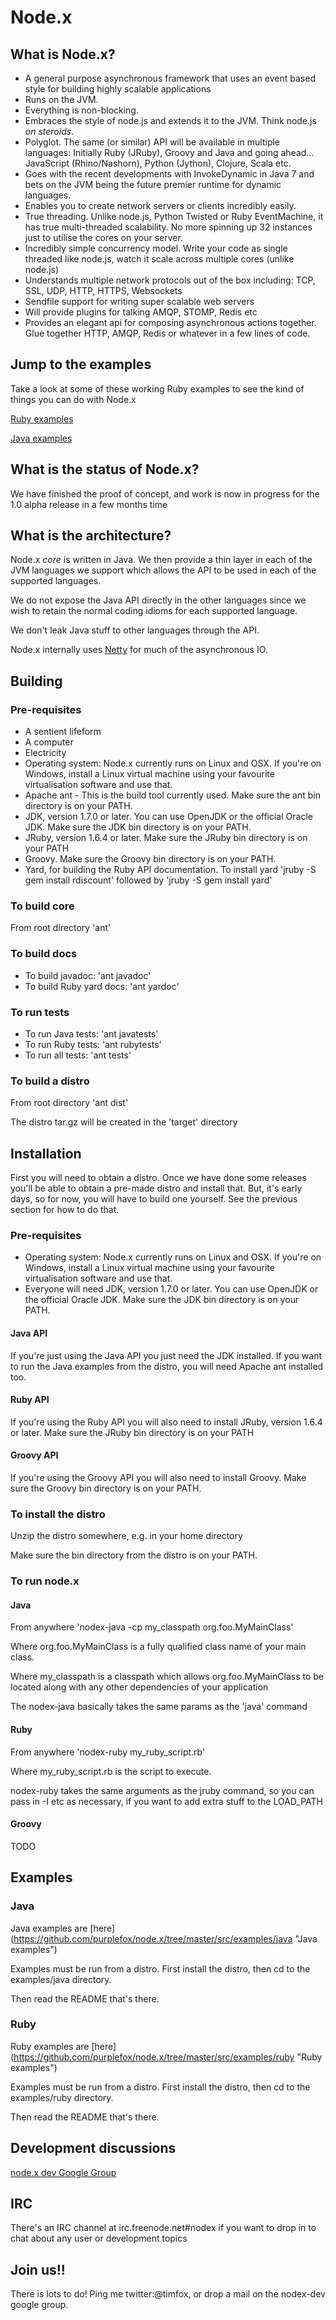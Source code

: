 # Node.x

## What is Node.x?

* A general purpose asynchronous framework that uses an event based style for building highly scalable applications
* Runs on the JVM.
* Everything is non-blocking.
* Embraces the style of node.js and extends it to the JVM. Think node.js *on steroids*.
* Polyglot. The same (or similar) API will be available in multiple languages: Initially Ruby (JRuby),
Groovy and Java and going ahead... JavaScript (Rhino/Nashorn), Python (Jython), Clojure, Scala etc.
* Goes with the recent developments with InvokeDynamic in Java 7 and bets on the JVM being the future premier runtime for dynamic languages.
* Enables you to create network servers or clients incredibly easily.
* True threading. Unlike node.js, Python Twisted or Ruby EventMachine, it has true multi-threaded scalability. No more spinning up 32 instances just to utilise the cores on your server.
* Incredibly simple concurrency model. Write your code as single threaded like node.js, watch it scale across multiple cores (unlike node.js)
* Understands multiple network protocols out of the box including: TCP, SSL, UDP, HTTP, HTTPS, Websockets
* Sendfile support for writing super scalable web servers
* Will provide plugins for talking AMQP, STOMP, Redis etc
* Provides an elegant api for composing asynchronous actions together. Glue together HTTP, AMQP, Redis or whatever in a few lines of code.

## Jump to the examples

Take a look at some of these working Ruby examples to see the kind of things you can do with Node.x

[Ruby examples](https://github.com/purplefox/node.x/tree/master/src/examples/ruby "Ruby examples")

[Java examples](https://github.com/purplefox/node.x/tree/master/src/examples/java "Java examples")

## What is the status of Node.x?

We have finished the proof of concept, and work is now in progress for the 1.0 alpha release in a few months time

## What is the architecture?

Node.x *core* is written in Java. We then provide a thin layer in each of the JVM languages we support which allows the API to be used in each of the supported languages.

We do not expose the Java API directly in the other languages since we wish to retain the normal coding idioms for each supported language.

We don't leak Java stuff to other languages through the API.

Node.x internally uses [Netty](https://github.com/netty/netty "Netty") for much of the asynchronous IO.

## Building

### Pre-requisites

* A sentient lifeform
* A computer
* Electricity
* Operating system: Node.x currently runs on Linux and OSX. If you're on Windows, install a Linux virtual machine using your favourite virtualisation software and use that.
* Apache ant - This is the build tool currently used. Make sure the ant bin directory is on your PATH.
* JDK, version 1.7.0 or later. You can use OpenJDK or the official Oracle JDK. Make sure the JDK bin directory is on your PATH.
* JRuby, version 1.6.4 or later. Make sure the JRuby bin directory is on your PATH
* Groovy. Make sure the Groovy bin directory is on your PATH.
* Yard, for building the Ruby API documentation. To install yard 'jruby -S gem install rdiscount' followed by 'jruby -S gem install yard'

### To build core

From root directory 'ant'

### To build docs

* To build javadoc: 'ant javadoc'
* To build Ruby yard docs: 'ant yardoc'

### To run tests

* To run Java tests: 'ant javatests'
* To run Ruby tests: 'ant rubytests'
* To run all tests: 'ant tests'

### To build a distro

From root directory 'ant dist'

The distro tar.gz will be created in the 'target' directory

## Installation

First you will need to obtain a distro. Once we have done some releases you'll be able to obtain a pre-made distro and
install that. But, it's early days, so for now, you will have to build one yourself. See the previous section for how to do that.

### Pre-requisites

* Operating system: Node.x currently runs on Linux and OSX. If you're on Windows, install a Linux virtual machine using your favourite virtualisation software and use that.
* Everyone will need JDK, version 1.7.0 or later. You can use OpenJDK or the official Oracle JDK. Make sure the JDK bin directory is on your PATH.

#### Java API

If you're just using the Java API you just need the JDK installed. If you want to run the Java examples from the distro, you will need
Apache ant installed too.

#### Ruby API

If you're using the Ruby API you will also need to install JRuby, version 1.6.4 or later. Make sure the JRuby bin directory is on your PATH

#### Groovy API

If you're using the Groovy API you will also need to install Groovy. Make sure the Groovy bin directory is on your PATH.

### To install the distro

Unzip the distro somewhere, e.g. in your home directory

Make sure the bin directory from the distro is on your PATH.

### To run node.x

#### Java

From anywhere 'nodex-java -cp my_classpath org.foo.MyMainClass'

Where org.foo.MyMainClass is a fully qualified class name of your main class.

Where my_classpath is a classpath which allows org.foo.MyMainClass to be located along with any other dependencies of your application

The nodex-java basically takes the same params as the 'java' command

#### Ruby

From anywhere 'nodex-ruby my_ruby_script.rb'

Where my_ruby_script.rb is the script to execute.

nodex-ruby takes the same arguments as the jruby command, so you can pass in -I etc as necessary, if you want to add extra
stuff to the LOAD_PATH

#### Groovy

TODO

## Examples

### Java

Java examples are [here] (https://github.com/purplefox/node.x/tree/master/src/examples/java "Java examples")

Examples must be run from a distro. First install the distro, then cd to the examples/java directory.

Then read the README that's there.

### Ruby

Ruby examples are [here] (https://github.com/purplefox/node.x/tree/master/src/examples/ruby "Ruby examples")

Examples must be run from a distro. First install the distro, then cd to the examples/ruby directory.

Then read the README that's there.

## Development discussions

[node.x dev Google Group](http://groups.google.com/group/nodex-dev "Node.x dev")

## IRC

There's an IRC channel at irc.freenode.net#nodex if you want to drop in to chat about any user or development topics

## Join us!!

There is lots to do! Ping me twitter:@timfox, or drop a mail on the nodex-dev google group.